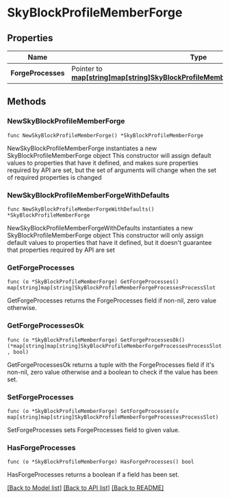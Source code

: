 # SkyBlockProfileMemberForge

## Properties

Name | Type | Description | Notes
------------ | ------------- | ------------- | -------------
**ForgeProcesses** | Pointer to [**map[string]map[string]SkyBlockProfileMemberForgeProcessesProcessSlot**](map.md) |  | [optional] 

## Methods

### NewSkyBlockProfileMemberForge

`func NewSkyBlockProfileMemberForge() *SkyBlockProfileMemberForge`

NewSkyBlockProfileMemberForge instantiates a new SkyBlockProfileMemberForge object
This constructor will assign default values to properties that have it defined,
and makes sure properties required by API are set, but the set of arguments
will change when the set of required properties is changed

### NewSkyBlockProfileMemberForgeWithDefaults

`func NewSkyBlockProfileMemberForgeWithDefaults() *SkyBlockProfileMemberForge`

NewSkyBlockProfileMemberForgeWithDefaults instantiates a new SkyBlockProfileMemberForge object
This constructor will only assign default values to properties that have it defined,
but it doesn't guarantee that properties required by API are set

### GetForgeProcesses

`func (o *SkyBlockProfileMemberForge) GetForgeProcesses() map[string]map[string]SkyBlockProfileMemberForgeProcessesProcessSlot`

GetForgeProcesses returns the ForgeProcesses field if non-nil, zero value otherwise.

### GetForgeProcessesOk

`func (o *SkyBlockProfileMemberForge) GetForgeProcessesOk() (*map[string]map[string]SkyBlockProfileMemberForgeProcessesProcessSlot, bool)`

GetForgeProcessesOk returns a tuple with the ForgeProcesses field if it's non-nil, zero value otherwise
and a boolean to check if the value has been set.

### SetForgeProcesses

`func (o *SkyBlockProfileMemberForge) SetForgeProcesses(v map[string]map[string]SkyBlockProfileMemberForgeProcessesProcessSlot)`

SetForgeProcesses sets ForgeProcesses field to given value.

### HasForgeProcesses

`func (o *SkyBlockProfileMemberForge) HasForgeProcesses() bool`

HasForgeProcesses returns a boolean if a field has been set.


[[Back to Model list]](../README.md#documentation-for-models) [[Back to API list]](../README.md#documentation-for-api-endpoints) [[Back to README]](../README.md)


